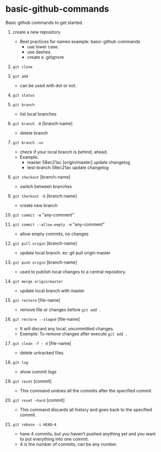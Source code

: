 # basic-github-commands
Basic github commands to get started.

1. create a new repository
    - Best practices for names example: ​​basic-github-commands
        * use lower case.
        * use dashes.
        * create a .gitignore

2. `git clone`

3. `git add`
    * can be used with dot or not.            

4. `git status`  

5. `git branch`
    * list local branches

6. `git branch -D` [branch-name]
    * delete branch

7. `git branch -vv`
    * check if your local branch is behind, ahead. 
    * Example:   
        - master       58ec21ac [origin/master] update changelog
        - test-branch  58ec21ac update changelog

8. `git checkout` [branch-name]
    * switch between branches

9. `git checkout -b` [branch-name]
    * create new branch 

10. `git commit -m` "any-comment"

11. `git commit --allow-empty -m` "any-comment"
    * allow empty commits, no changes

12. `git pull origin` [branch-name]
    * update local branch. ex: git pull origin master

13. `git push origin` [branch-name]
    * used to publish local changes to a central repository.

14. `git merge origin/master`
    * update local branch with master   

15. `git restore` [file-name]
    * remove file or changes before `git add .`  

16. `git restore --staged` [file-name]
    * It will discard any local, uncommitted changes. 
    * Exemple: To remove changes after execute `git add .`  

17. `git clean -f - d` [file-name]     
    * delete untracked files

18. `git log`
    * show commit logs 

19. `git reset` [commit]
    * This command undoes all the commits after the specified commit.

20. `git reset –hard` [commit]    
    * This command discards all history and goes back to the specified commit.

21. `git rebase -i HEAD~4` 
    * have 4 commits, but you haven’t pushed anything yet and you want to put everything into one commit.
    * 4 is the number of commits, can be any number.
